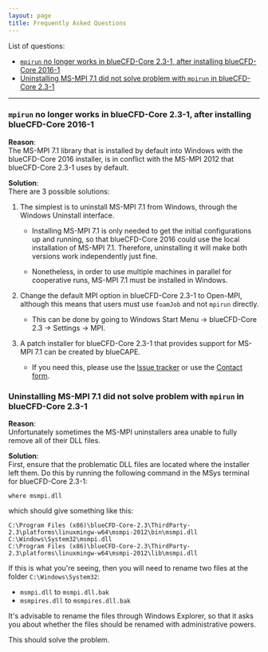 ```yaml
---
layout: page
title: Frequently Asked Questions
---
```


List of questions:

  * [`mpirun` no longer works in blueCFD-Core 2.3-1, after installing blueCFD-Core 2016-1](#mpirun-no-longer-works-in-bluecfd-core-23-1-after-installing-bluecfd-core-2016-1)
  * [Uninstalling MS-MPI 7.1 did not solve problem with `mpirun` in blueCFD-Core 2.3-1](#uninstalling-ms-mpi-71-did-not-solve-problem-with-mpirun-in-bluecfd-core-23-1)

----

### `mpirun` no longer works in blueCFD-Core 2.3-1, after installing blueCFD-Core 2016-1

**Reason**: <br>
The MS-MPI 7.1 library that is installed by default into Windows with the blueCFD-Core 2016 installer, is in conflict with the MS-MPI 2012 that blueCFD-Core 2.3-1 uses by default.


**Solution**: <br>
There are 3 possible solutions:

  1. The simplest is to uninstall MS-MPI 7.1 from Windows, through the Windows Uninstall interface.

      * Installing MS-MPI 7.1 is only needed to get the initial configurations up and running, so that blueCFD-Core 2016 could use the local installation of MS-MPI 7.1. Therefore, uninstalling it will make both versions work independently just fine.

      * Nonetheless, in order to use multiple machines in parallel for cooperative runs, MS-MPI 7.1 must be installed in Windows.

  2. Change the default MPI option in blueCFD-Core 2.3-1 to Open-MPI, although this means that users must use `foamJob` and not `mpirun` directly.

      * This can be done by going to Windows Start Menu -> blueCFD-Core 2.3 -> Settings -> MPI.

  3. A patch installer for blueCFD-Core 2.3-1 that provides support for MS-MPI 7.1 can be created by blueCAPE.

      * If you need this, please use the [Issue tracker](https://github.com/blueCFD/Core/issues) or use the [Contact form](http://bluecfd.com/contact).



### Uninstalling MS-MPI 7.1 did not solve problem with `mpirun` in blueCFD-Core 2.3-1

**Reason**: <br>
Unfortunately sometimes the MS-MPI uninstallers area unable to fully remove all of their DLL files.

**Solution**: <br>
First, ensure that the problematic DLL files are located where the installer left them. Do this by running the following command in the MSys terminal for blueCFD-Core 2.3-1:

```
where msmpi.dll
```

which should give something like this:
```
C:\Program Files (x86)\blueCFD-Core-2.3\ThirdParty-2.3\platforms\linuxmingw-w64\msmpi-2012\bin\msmpi.dll
C:\Windows\System32\msmpi.dll
C:\Program Files (x86)\blueCFD-Core-2.3\ThirdParty-2.3\platforms\linuxmingw-w64\msmpi-2012\lib\msmpi.dll
```

If this is what you're seeing, then you will need to rename two files at the folder `C:\Windows\System32`:

  * `msmpi.dll` to `msmpi.dll.bak`
  * `msmpires.dll` to `msmpires.dll.bak`

It's advisable to rename the files through Windows Explorer, so that it asks you about whether the files should be renamed with administrative powers.

This should solve the problem.
